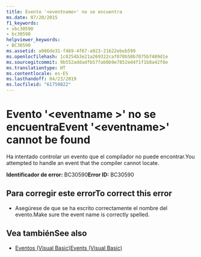 ```yaml
---
title: Evento '<eventname>' no se encuentra
ms.date: 07/20/2015
f1_keywords:
- vbc30590
- bc30590
helpviewer_keywords:
- BC30590
ms.assetid: a986de31-f469-4f67-a923-21622ebeb599
ms.openlocfilehash: 1c0254b3e21a269322caf070b50b7075bf489d1e
ms.sourcegitcommit: 9b552addadfb57fab0b9e7852ed4f1f1b8a42f8e
ms.translationtype: HT
ms.contentlocale: es-ES
ms.lasthandoff: 04/23/2019
ms.locfileid: "61759822"
---
```

# <a name="event-eventname-cannot-be-found"></a><span data-ttu-id="32839-102">Evento '\<eventname >' no se encuentra</span><span class="sxs-lookup"><span data-stu-id="32839-102">Event '\<eventname>' cannot be found</span></span>
<span data-ttu-id="32839-103">Ha intentado controlar un evento que el compilador no puede encontrar.</span><span class="sxs-lookup"><span data-stu-id="32839-103">You attempted to handle an event that the compiler cannot locate.</span></span>  
  
 <span data-ttu-id="32839-104">**Identificador de error:** BC30590</span><span class="sxs-lookup"><span data-stu-id="32839-104">**Error ID:** BC30590</span></span>  
  
## <a name="to-correct-this-error"></a><span data-ttu-id="32839-105">Para corregir este error</span><span class="sxs-lookup"><span data-stu-id="32839-105">To correct this error</span></span>  
  
- <span data-ttu-id="32839-106">Asegúrese de que se ha escrito correctamente el nombre del evento.</span><span class="sxs-lookup"><span data-stu-id="32839-106">Make sure the event name is correctly spelled.</span></span>  
  
## <a name="see-also"></a><span data-ttu-id="32839-107">Vea también</span><span class="sxs-lookup"><span data-stu-id="32839-107">See also</span></span>

- [<span data-ttu-id="32839-108">Eventos (Visual Basic)</span><span class="sxs-lookup"><span data-stu-id="32839-108">Events (Visual Basic)</span></span>](~/docs/visual-basic/programming-guide/language-features/events/index.md)

